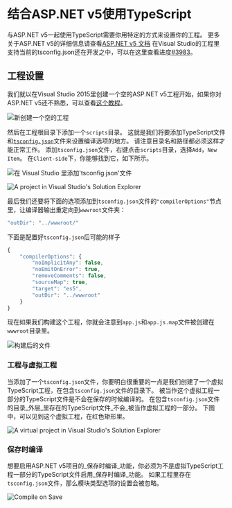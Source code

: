 # 结合ASP.NET v5使用TypeScript

与ASP.NET v5一起使用TypeScript需要你用特定的方式来设置你的工程。 更多关于ASP.NET v5的详细信息请查看[ASP.NET v5 文档](http://docs.asp.net/en/latest/conceptual-overview/index.html) 在Visual Studio的工程里支持当前的tsconfig.json还在开发之中，可以在这里查看进度[\#3983](https://github.com/Microsoft/TypeScript/issues/3983)。

## 工程设置

我们就以在Visual Studio 2015里创建一个空的ASP.NET v5工程开始，如果你对ASP.NET v5还不熟悉，可以查看[这个教程](http://docs.asp.net/en/latest/tutorials/your-first-aspnet-application.html)。

![&#x65B0;&#x521B;&#x5EFA;&#x4E00;&#x4E2A;&#x7A7A;&#x7684;&#x5DE5;&#x7A0B;](https://raw.githubusercontent.com/wiki/Microsoft/TypeScript/aspnet-screenshots/new-project.png)

然后在工程根目录下添加一个`scripts`目录。 这就是我们将要添加TypeScript文件和[`tsconfig.json`](../tsconfig.json/tsconfig.json.md)文件来设置编译选项的地方。 请注意目录名和路径都必须这样才能正常工作。 添加`tsconfig.json`文件，右键点击`scripts`目录，选择`Add`，`New Item`。 在`Client-side`下，你能够找到它，如下所示。

![&#x5728; Visual Studio &#x91CC;&#x6DFB;&#x52A0;&apos;tsconfig.json&apos;&#x6587;&#x4EF6;](https://raw.githubusercontent.com/wiki/Microsoft/TypeScript/aspnet-screenshots/add-tsconfig.png)

![A project in Visual Studio&apos;s Solution Explorer](https://raw.githubusercontent.com/wiki/Microsoft/TypeScript/aspnet-screenshots/project.png)

最后我们还要将下面的选项添加到`tsconfig.json`文件的`"compilerOptions"`节点里，让编译器输出重定向到`wwwroot`文件夹：

```javascript
"outDir": "../wwwroot/"
```

下面是配置好`tsconfig.json`后可能的样子

```javascript
{
    "compilerOptions": {
        "noImplicitAny": false,
        "noEmitOnError": true,
        "removeComments": false,
        "sourceMap": true,
        "target": "es5",
        "outDir": "../wwwroot"
    }
}
```

现在如果我们构建这个工程，你就会注意到`app.js`和`app.js.map`文件被创建在`wwwroot`目录里。

![&#x6784;&#x5EFA;&#x540E;&#x7684;&#x6587;&#x4EF6;](https://raw.githubusercontent.com/wiki/Microsoft/TypeScript/aspnet-screenshots/postbuild.png)

### 工程与虚拟工程

当添加了一个`tsconfig.json`文件，你要明白很重要的一点是我们创建了一个虚拟TypeScript工程，在包含`tsconfig.json`文件的目录下。 被当作这个虚拟工程一部分的TypeScript文件是不会在保存的时候编译的。 在包含`tsconfig.json`文件的目录_外层_里存在的TypeScript文件_不会_被当作虚拟工程的一部分。 下图中，可以见到这个虚拟工程，在红色矩形里。

![A virtual project in Visual Studio&apos;s Solution Explorer](https://raw.githubusercontent.com/wiki/Microsoft/TypeScript/aspnet-screenshots/virtual-project.png)

### 保存时编译

想要启用ASP.NET v5项目的_保存时编译_功能，你必须为不是虚拟TypeScript工程一部分的TypeScript文件启用_保存时编译_功能。 如果工程里存在`tsconfig.json`文件，那么模块类型选项的设置会被忽略。

![Compile on Save](https://raw.githubusercontent.com/wiki/Microsoft/TypeScript/aspnet-screenshots/compile-on-save.png)

